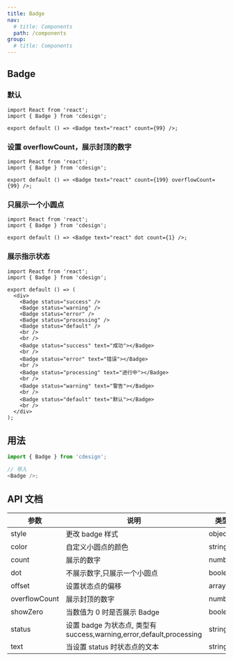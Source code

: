 ```yaml
---
title: Badge
nav:
  # title: Components
  path: /components
group:
  # title: Components
---
```


## Badge

### 默认

```tsx
import React from 'react';
import { Badge } from 'cdesign';

export default () => <Badge text="react" count={99} />;
```

### 设置 overflowCount，展示封顶的数字

```tsx
import React from 'react';
import { Badge } from 'cdesign';

export default () => <Badge text="react" count={199} overflowCount={99} />;
```

### 只展示一个小圆点

```tsx
import React from 'react';
import { Badge } from 'cdesign';

export default () => <Badge text="react" dot count={1} />;
```

### 展示指示状态

```tsx
import React from 'react';
import { Badge } from 'cdesign';

export default () => (
  <div>
    <Badge status="success" />
    <Badge status="warning" />
    <Badge status="error" />
    <Badge status="processing" />
    <Badge status="default" />
    <br />
    <br />
    <Badge status="success" text="成功"></Badge>
    <br />
    <Badge status="error" text="错误"></Badge>
    <br />
    <Badge status="processing" text="进行中"></Badge>
    <br />
    <Badge status="warning" text="警告"></Badge>
    <br />
    <Badge status="default" text="默认"></Badge>
    <br />
  </div>
);
```

## 用法

```js
import { Badge } from 'cdesign';

// 导入
<Badge />;
```

## API 文档

| 参数          | 说明                                                                 | 类型    | 默认值    |
| ------------- | -------------------------------------------------------------------- | ------- | --------- |
| style         | 更改 badge 样式                                                      | object  |           |
| color         | 自定义小圆点的颜色                                                   | string  | 'red'     |
| count         | 展示的数字                                                           | number  | 0         |
| dot           | 不展示数字,只展示一个小圆点                                          | boolean | false     |
| offset        | 设置状态点的偏移                                                     | array   |           |
| overflowCount | 展示封顶的数字                                                       | number  |           |
| showZero      | 当数值为 0 时是否展示 Badge                                          | boolean | false     |
| status        | 设置 badge 为状态点, 类型有 success,warning,error,default,processing | string  | 'default' |
| text          | 当设置 status 时状态点的文本                                         | string  |           |
